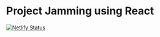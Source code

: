 # Project Jamming using React

[![Netlify Status](https://api.netlify.com/api/v1/badges/081ae8f8-6e45-4726-86af-efbb1cf829d5/deploy-status)](https://app.netlify.com/sites/jamming-spot-react/deploys)
